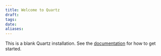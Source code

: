 ```yaml
---
title: Welcome to Quartz
draft: 
tags: 
date: 
aliases:
---
```


This is a blank Quartz installation.
See the [documentation](https://quartz.jzhao.xyz) for how to get started.
